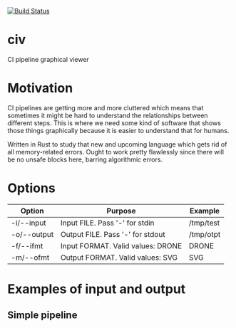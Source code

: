 [![Build Status](https://travis-ci.org/GiedriusS/civ.svg?branch=master)](https://travis-ci.org/GiedriusS/civ)

# civ
CI pipeline graphical viewer

# Motivation
CI pipelines are getting more and more cluttered which means that sometimes it might be hard to understand the relationships between different steps. This is where we need some kind of software that shows those things graphically because it is easier to understand that for humans.

Written in Rust to study that new and upcoming language which gets rid of all memory-related errors. Ought to work pretty flawlessly since there will be no unsafe blocks here, barring algorithmic errors.

# Options

| Option      | Purpose                             | Example           |
|-------------|-------------------------------------|-------------------|
| -i/--input  | Input FILE. Pass '-' for stdin      | /tmp/test         |
| -o/--output | Output FILE. Pass '-' for stdout    | /tmp/otpt         |
| -f/--ifmt   | Input FORMAT. Valid values: DRONE   | DRONE             |
| -m/--ofmt   | Output FORMAT. Valid values: SVG    | SVG               |

# Examples of input and output

## Simple pipeline
